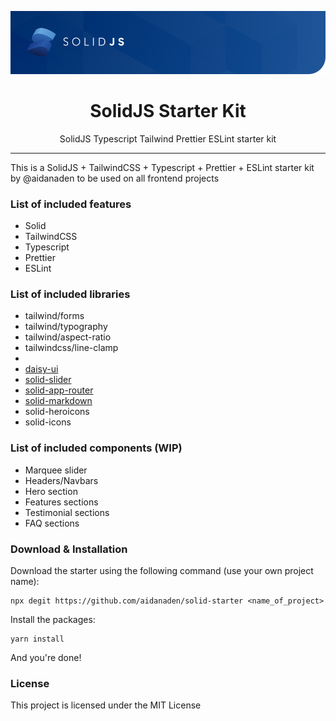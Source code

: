 <p align="center"><img src="https://raw.githubusercontent.com/solidjs/solid/master/banner.png" /></p>

<h1 align="center"> SolidJS Starter Kit </h1>

<p align="center"> SolidJS Typescript Tailwind Prettier ESLint starter kit </p>

<hr/>

<p>This is a SolidJS + TailwindCSS + Typescript + Prettier + ESLint starter kit by @aidanaden to be used on all frontend projects</p>

<h3> List of included features </h3>
<ul>
  <li>Solid</li>
  <li>TailwindCSS</li>
  <li>Typescript</li>
  <li>Prettier</li>
  <li>ESLint</li>
</ul>

<h3> List of included libraries </h3>
<ul>
  <li>tailwind/forms</li>
  <li>tailwind/typography</li>
  <li>tailwind/aspect-ratio</li>
  <li>tailwindcss/line-clamp<li>
  <li><a href='https://daisyui.com/docs'>daisy-ui</a></li>
  <li><a href='https://github.com/davedbase/solid-slider'>solid-slider</a></li>
  <li><a href='https://github.com/solidjs/solid-app-router'>solid-app-router</a></li>
  <li><a href='https://github.com/andi23rosca/solid-markdown'>solid-markdown</a></li>
  <li>solid-heroicons</li>
  <li>solid-icons</li>
</ul>

<h3> List of included components (WIP) </h3>
<ul>
  <li>Marquee slider</li>
  <li>Headers/Navbars</li>
  <li>Hero section</li>
  <li>Features sections</li>
  <li>Testimonial sections</li>
  <li>FAQ sections</li>
</ul>

<!-- <h3> Demo -> Show me what you got </h3> -->

<!-- <a href="#"> Link to your awesome Demo </a> -->

<!-- <a href="#"> Another Link to your awesome Demo </a> -->

<!-- <a href="https://www.designinspiration.info/"> Design Fonts Inspiration </a> -->

<h3> Download & Installation </h3>

Download the starter using the following command (use your own project name):
```
npx degit https://github.com/aidanaden/solid-starter <name_of_project>
```

Install the packages:
```
yarn install
```

And you're done!

<h3>License</h3>

This project is licensed under the MIT License
